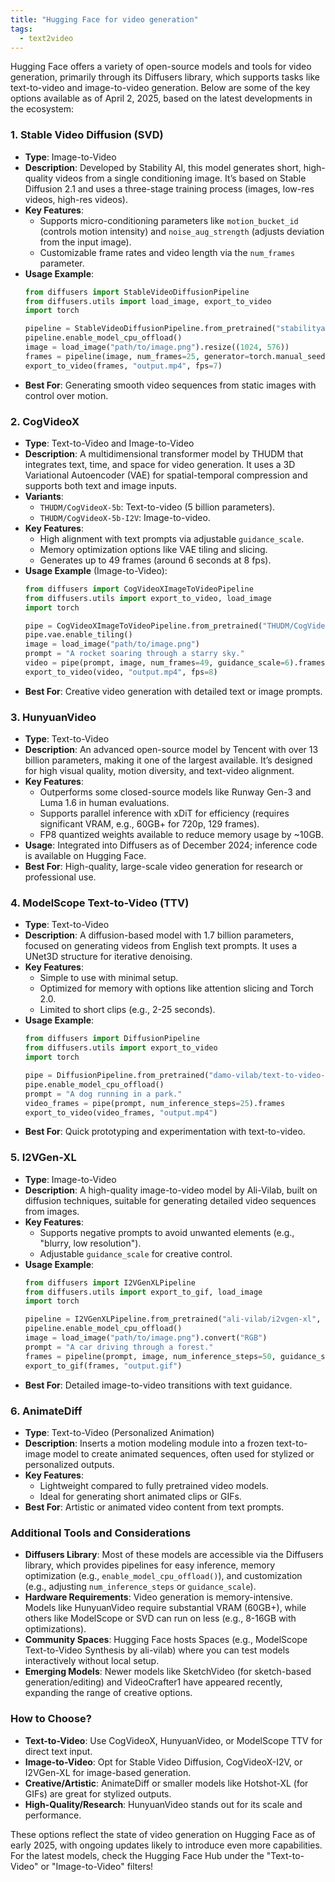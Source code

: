 ```yaml
---
title: "Hugging Face for video generation"
tags:
  - text2video
---
```


Hugging Face offers a variety of open-source models and tools for video generation, primarily through its Diffusers library, which supports tasks like text-to-video and image-to-video generation. Below are some of the key options available as of April 2, 2025, based on the latest developments in the ecosystem:

### 1. **Stable Video Diffusion (SVD)**
   - **Type**: Image-to-Video
   - **Description**: Developed by Stability AI, this model generates short, high-quality videos from a single conditioning image. It’s based on Stable Diffusion 2.1 and uses a three-stage training process (images, low-res videos, high-res videos).
   - **Key Features**:
     - Supports micro-conditioning parameters like `motion_bucket_id` (controls motion intensity) and `noise_aug_strength` (adjusts deviation from the input image).
     - Customizable frame rates and video length via the `num_frames` parameter.
   - **Usage Example**:
     ```python
     from diffusers import StableVideoDiffusionPipeline
     from diffusers.utils import load_image, export_to_video
     import torch

     pipeline = StableVideoDiffusionPipeline.from_pretrained("stabilityai/stable-video-diffusion-img2vid", torch_dtype=torch.float16)
     pipeline.enable_model_cpu_offload()
     image = load_image("path/to/image.png").resize((1024, 576))
     frames = pipeline(image, num_frames=25, generator=torch.manual_seed(42)).frames[0]
     export_to_video(frames, "output.mp4", fps=7)
     ```
   - **Best For**: Generating smooth video sequences from static images with control over motion.

### 2. **CogVideoX**
   - **Type**: Text-to-Video and Image-to-Video
   - **Description**: A multidimensional transformer model by THUDM that integrates text, time, and space for video generation. It uses a 3D Variational Autoencoder (VAE) for spatial-temporal compression and supports both text and image inputs.
   - **Variants**:
     - `THUDM/CogVideoX-5b`: Text-to-video (5 billion parameters).
     - `THUDM/CogVideoX-5b-I2V`: Image-to-video.
   - **Key Features**:
     - High alignment with text prompts via adjustable `guidance_scale`.
     - Memory optimization options like VAE tiling and slicing.
     - Generates up to 49 frames (around 6 seconds at 8 fps).
   - **Usage Example** (Image-to-Video):
     ```python
     from diffusers import CogVideoXImageToVideoPipeline
     from diffusers.utils import export_to_video, load_image
     import torch

     pipe = CogVideoXImageToVideoPipeline.from_pretrained("THUDM/CogVideoX-5b-I2V", torch_dtype=torch.bfloat16)
     pipe.vae.enable_tiling()
     image = load_image("path/to/image.png")
     prompt = "A rocket soaring through a starry sky."
     video = pipe(prompt, image, num_frames=49, guidance_scale=6).frames[0]
     export_to_video(video, "output.mp4", fps=8)
     ```
   - **Best For**: Creative video generation with detailed text or image prompts.

### 3. **HunyuanVideo**
   - **Type**: Text-to-Video
   - **Description**: An advanced open-source model by Tencent with over 13 billion parameters, making it one of the largest available. It’s designed for high visual quality, motion diversity, and text-video alignment.
   - **Key Features**:
     - Outperforms some closed-source models like Runway Gen-3 and Luma 1.6 in human evaluations.
     - Supports parallel inference with xDiT for efficiency (requires significant VRAM, e.g., 60GB+ for 720p, 129 frames).
     - FP8 quantized weights available to reduce memory usage by ~10GB.
   - **Usage**: Integrated into Diffusers as of December 2024; inference code is available on Hugging Face.
   - **Best For**: High-quality, large-scale video generation for research or professional use.

### 4. **ModelScope Text-to-Video (TTV)**
   - **Type**: Text-to-Video
   - **Description**: A diffusion-based model with 1.7 billion parameters, focused on generating videos from English text prompts. It uses a UNet3D structure for iterative denoising.
   - **Key Features**:
     - Simple to use with minimal setup.
     - Optimized for memory with options like attention slicing and Torch 2.0.
     - Limited to short clips (e.g., 2-25 seconds).
   - **Usage Example**:
     ```python
     from diffusers import DiffusionPipeline
     from diffusers.utils import export_to_video
     import torch

     pipe = DiffusionPipeline.from_pretrained("damo-vilab/text-to-video-ms-1.7b", torch_dtype=torch.float16)
     pipe.enable_model_cpu_offload()
     prompt = "A dog running in a park."
     video_frames = pipe(prompt, num_inference_steps=25).frames
     export_to_video(video_frames, "output.mp4")
     ```
   - **Best For**: Quick prototyping and experimentation with text-to-video.

### 5. **I2VGen-XL**
   - **Type**: Image-to-Video
   - **Description**: A high-quality image-to-video model by Ali-Vilab, built on diffusion techniques, suitable for generating detailed video sequences from images.
   - **Key Features**:
     - Supports negative prompts to avoid unwanted elements (e.g., "blurry, low resolution").
     - Adjustable `guidance_scale` for creative control.
   - **Usage Example**:
     ```python
     from diffusers import I2VGenXLPipeline
     from diffusers.utils import export_to_gif, load_image
     import torch

     pipeline = I2VGenXLPipeline.from_pretrained("ali-vilab/i2vgen-xl", torch_dtype=torch.float16)
     pipeline.enable_model_cpu_offload()
     image = load_image("path/to/image.png").convert("RGB")
     prompt = "A car driving through a forest."
     frames = pipeline(prompt, image, num_inference_steps=50, guidance_scale=1.0).frames[0]
     export_to_gif(frames, "output.gif")
     ```
   - **Best For**: Detailed image-to-video transitions with text guidance.

### 6. **AnimateDiff**
   - **Type**: Text-to-Video (Personalized Animation)
   - **Description**: Inserts a motion modeling module into a frozen text-to-image model to create animated sequences, often used for stylized or personalized outputs.
   - **Key Features**:
     - Lightweight compared to fully pretrained video models.
     - Ideal for generating short animated clips or GIFs.
   - **Best For**: Artistic or animated video content from text prompts.

### Additional Tools and Considerations
- **Diffusers Library**: Most of these models are accessible via the Diffusers library, which provides pipelines for easy inference, memory optimization (e.g., `enable_model_cpu_offload()`), and customization (e.g., adjusting `num_inference_steps` or `guidance_scale`).
- **Hardware Requirements**: Video generation is memory-intensive. Models like HunyuanVideo require substantial VRAM (60GB+), while others like ModelScope or SVD can run on less (e.g., 8-16GB with optimizations).
- **Community Spaces**: Hugging Face hosts Spaces (e.g., ModelScope Text-to-Video Synthesis by ali-vilab) where you can test models interactively without local setup.
- **Emerging Models**: Newer models like SketchVideo (for sketch-based generation/editing) and VideoCrafter1 have appeared recently, expanding the range of creative options.

### How to Choose?
- **Text-to-Video**: Use CogVideoX, HunyuanVideo, or ModelScope TTV for direct text input.
- **Image-to-Video**: Opt for Stable Video Diffusion, CogVideoX-I2V, or I2VGen-XL for image-based generation.
- **Creative/Artistic**: AnimateDiff or smaller models like Hotshot-XL (for GIFs) are great for stylized outputs.
- **High-Quality/Research**: HunyuanVideo stands out for its scale and performance.

These options reflect the state of video generation on Hugging Face as of early 2025, with ongoing updates likely to introduce even more capabilities. For the latest models, check the Hugging Face Hub under the "Text-to-Video" or "Image-to-Video" filters!
